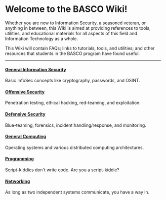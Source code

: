 # Welcome to the BASCO Wiki!

Whether you are new to Information Security, a seasoned veteran, or anything in between, this Wiki is aimed at providing references to tools, utilities, and educational materials for all aspects of this field and Information Technology as a whole.

This Wiki will contain FAQs; links to tutorials, tools, and utilities; and other resources that students in the BASCO program have found useful.

***

#### [General Information Security](General-Information-Security#)
Basic InfoSec concepts like cryptography, passwords, and OSINT.

#### [**Offensive Security**](Offensive-Security#)
Penetration testing, ethical hacking, red-teaming, and exploitation.

#### [**Defensive Security**](Defensive-Security#)
Blue-teaming, forensics, incident handling/response, and monitoring.

#### [General Computing](General-Computing#)
Operating systems and various distributed computing architectures.

#### [Programming](Programming#)
Script-kiddies don't write code. Are you a script-kiddie?

#### [Networking](Networking#)
As long as two independent systems communicate, you have a way in.
